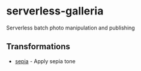 # serverless-galleria

Serverless batch photo manipulation and publishing

## Transformations
* [sepia](sepia/README.md) - Apply sepia tone
